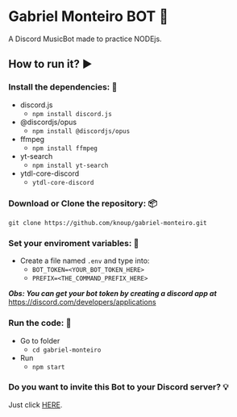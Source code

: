 # Gabriel Monteiro BOT 🤖
A Discord MusicBot made to practice NODEjs.

## How to run it? ▶

### Install the dependencies: 🔧
- discord.js
    - `npm install discord.js`
- @discordjs/opus
    - `npm install @discordjs/opus`
- ffmpeg
    - `npm install ffmpeg`
- yt-search
    - `npm install yt-search`
- ytdl-core-discord
    - `ytdl-core-discord`

### Download or Clone the repository: 📦
`git clone https://github.com/knoup/gabriel-monteiro.git`

### Set your enviroment variables: 🔨
- Create a file named `.env` and type into:
    - `BOT_TOKEN=<YOUR_BOT_TOKEN_HERE>` 
    - `PREFIX=<THE_COMMAND_PREFIX_HERE>`

***Obs: You can get your bot token by creating a discord app at*** https://discord.com/developers/applications

### Run the code: 🚀
- Go to folder 
    - `cd gabriel-monteiro`
- Run 
    - `npm start`

### Do you want to invite this Bot to your Discord server? 💡
Just click [HERE](https://discord.com/api/oauth2/authorize?client_id=814941621951004672&permissions=8&scope=bot).
